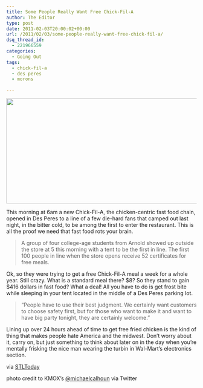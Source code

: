 ```yaml
---
title: Some People Really Want Free Chick-Fil-A
author: The Editor
type: post
date: 2011-02-03T20:00:02+00:00
url: /2011/02/03/some-people-really-want-free-chick-fil-a/
dsq_thread_id:
  - 221966559
categories:
  - Going Out
tags:
  - chick-fil-a
  - des peres
  - morons

---
```

[<img class="aligncenter size-full wp-image-8813" title="chick-fil-a-line" src="http://media.punchingkitty.com/wordpress/2011/02/chick-fil-a-line.jpeg" alt="" width="600" height="279" />][1]

This morning at 6am a new Chick-Fil-A, the chicken-centric fast food chain, opened in Des Peres to a line of a few die-hard fans that camped out last night, in the bitter cold, to be among the first to enter the restaurant. This is all the proof we need that fast food rots your brain.

> A group of four college-age students from Arnold showed up outside the store at 5 this morning with a tent to be the first in line. The first 100 people in line when the store opens receive 52 certificates for free meals.

Ok, so they were trying to get a free Chick-Fil-A meal a week for a whole year. Still crazy. What is a standard meal there? $8? So they stand to gain $416 dollars in fast food? What a deal! All you have to do is get frost bite while sleeping in your tent located in the middle of a Des Peres parking lot.

> &#8220;People have to use their best judgment. We certainly want customers to choose safety first, but for those who want to make it and want to have big party tonight, they are certainly welcome.&#8221;

Lining up over 24 hours ahead of time to get free fried chicken is the kind of thing that makes people hate America and the midwest. Don&#8217;t worry about it, carry on, but just something to think about later on in the day when you&#8217;re mentally frisking the nice man wearing the turbin in Wal-Mart&#8217;s electronics section.

via <a href="http://www.stltoday.com/business/columns/building-blocks/article_cfba458c-2efc-11e0-837a-0017a4a78c22.html" target="_blank">STLToday</a>

photo credit to KMOX&#8217;s <a href="https://twitter.com/michaelcalhoun/status/32975455640358912" target="_blank">@michaelcalhoun</a> via Twitter

 [1]: http://media.punchingkitty.com/wordpress/2011/02/chick-fil-a-line.jpeg